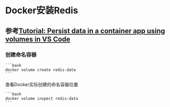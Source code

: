 # Docker安装Redis

## 参考[Tutorial: Persist data in a container app using volumes in VS Code](https://learn.microsoft.com/en-us/visualstudio/docker/tutorials/tutorial-persist-data-layer-docker-app-with-vscode)

### 创建命名容器

    ```bash
    docker volume create redis-data
    ```

查看Docker实际创建的命名容器位置

    ```bash
    docker volume inspect redis-data
    ```
